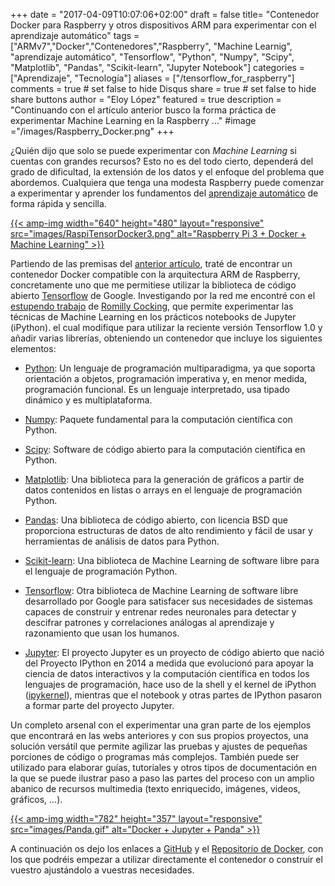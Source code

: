 +++
date = "2017-04-09T10:07:06+02:00"
draft = false
title= "Contenedor Docker para Raspberry y otros dispositivos ARM para experimentar con el aprendizaje automático"
tags = ["ARMv7","Docker","Contenedores","Raspberry", "Machine Learnig", "aprendizaje automático", "Tensorflow", "Python", "Numpy", "Scipy", "Matplotlib", "Pandas", "Scikit-learn", "Jupyter Notebook"]
categories = ["Aprendizaje", "Tecnología"]
aliases = ["/tensorflow_for_raspberry"]
comments = true	# set false to hide Disqus
share = true	# set false to hide share buttons
author = "Eloy López"
featured = true
description = "Continuando con el artículo anterior busco la forma práctica de experimentar Machine Learning en la Raspberry ..."
#image ="/images/Raspberry_Docker.png"
+++

¿Quién dijo que solo se puede experimentar con *Machine Learning* si cuentas con grandes recursos? Esto no es del todo cierto, dependerá del grado de dificultad, la extensión de los datos y el enfoque del problema que abordemos. Cualquiera que tenga una modesta Raspberry puede comenzar a experimentar y aprender los fundamentos del [aprendizaje automático](https://es.wikipedia.org/wiki/Aprendizaje_autom%C3%A1tico) de forma rápida y sencilla.

[{{< amp-img width="640" height="480" layout="responsive" src="images/RaspiTensorDocker3.png" alt="Raspberry Pi 3 + Docker + Machine Learning" >}}](https://hub.docker.com/r/elswork/rpi-tensorflow/)

Partiendo de las premisas del [anterior artículo](https://deft.work/mis_primeros_contenedores), traté de encontrar un contenedor Docker compatible con la arquitectura ARM de Raspberry, concretamente uno que me permitiese utilizar la  biblioteca de código abierto [Tensorflow](https://www.tensorflow.org/) de Google. Investigando por la red me encontré con el [estupendo trabajo](https://github.com/romilly/rpi-docker-tensorflow) de [Romilly Cocking](https://twitter.com/romillyc), que permite experimentar las técnicas de Machine Learning en los prácticos notebooks de Jupyter (iPython). el cual modifique para utilizar la reciente versión Tensorflow 1.0 y añadir varias librerías, obteniendo un contenedor que incluye los siguientes elementos:

* [Python](https://www.python.org/): Un lenguaje de programación multiparadigma, ya que soporta orientación a objetos, programación imperativa y, en menor medida, programación funcional. Es un lenguaje interpretado, usa tipado dinámico y es multiplataforma.

* [Numpy](http://www.numpy.org/): Paquete fundamental para la computación científica con Python.

* [Scipy](https://www.scipy.org/): Software de código abierto para la computación científica en Python.

* [Matplotlib](http://matplotlib.org/): Una biblioteca para la generación de gráficos a partir de datos contenidos en listas o arrays en el lenguaje de programación Python.

* [Pandas](http://pandas.pydata.org/): Una biblioteca de código abierto, con licencia BSD que proporciona estructuras de datos de alto rendimiento y fácil de usar y herramientas de análisis de datos para Python.

* [Scikit-learn](http://scikit-learn.org/): Una biblioteca de Machine Learning de software libre para el lenguaje de programación Python.

* [Tensorflow](https://www.tensorflow.org/): Otra biblioteca de Machine Learning de software libre desarrollado por Google para satisfacer sus necesidades de sistemas capaces de construir y entrenar redes neuronales para detectar y descifrar patrones y correlaciones análogas al aprendizaje y razonamiento que usan los humanos.

* [Jupyter](http://jupyter.org/): El proyecto Jupyter es un proyecto de código abierto que nació del Proyecto IPython en 2014 a medida que evolucionó para apoyar la ciencia de datos interactivos y la computación científica en todos los lenguajes de programación, hace uso de la shell y el kernel de iPython ([ipykernel](https://github.com/ipython/ipykernel)), mientras que el notebook y otras partes de IPython pasaron a formar parte del proyecto Jupyter.

Un completo arsenal con el experimentar una gran parte de los ejemplos que encontrará en las webs anteriores y con sus propios proyectos, una solución versátil que permite agilizar las pruebas y ajustes de pequeñas porciones de código o programas más complejos. También puede ser utilizado para elaborar guías, tutoriales y otros tipos de documentación en la que se puede ilustrar paso a paso las partes del proceso con un amplio abanico de recursos multimedia (texto enriquecido, imágenes, videos, gráficos, ...).

[{{< amp-img width="782" height="357" layout="responsive" src="images/Panda.gif" alt="Docker + Jupyter + Panda" >}}](images/Panda.gif)

A continuación os dejo los enlaces a [GitHub](https://github.com/DeftWork/rpi-tensorflow) y el [Repositorio de Docker](https://hub.docker.com/r/elswork/rpi-tensorflow/), con los que podréis empezar a utilizar directamente el contenedor o construir el vuestro ajustándolo a vuestras necesidades.
